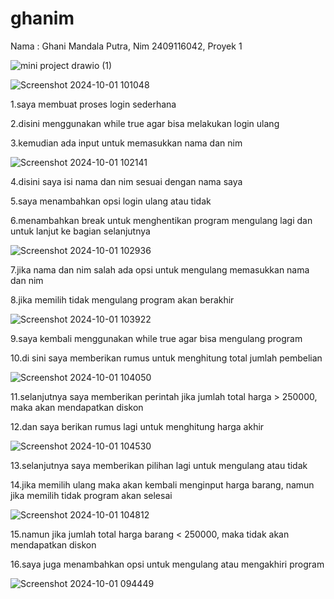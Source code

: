 # ghanim
Nama : Ghani Mandala Putra, Nim 2409116042, Proyek 1

![mini project  drawio (1)](https://github.com/user-attachments/assets/bc49676b-2bab-4e77-8981-a937173e151b)

![Screenshot 2024-10-01 101048](https://github.com/user-attachments/assets/68e5d124-adc2-4d48-9f4d-5875624bbd84)

1.saya membuat proses login sederhana 

2.disini menggunakan while true agar bisa melakukan login ulang 

3.kemudian ada input untuk memasukkan nama dan nim


![Screenshot 2024-10-01 102141](https://github.com/user-attachments/assets/9c4be7a0-d7c2-4633-b61b-d9bd7d30b370)

4.disini saya isi nama dan nim  sesuai dengan nama saya

5.saya menambahkan opsi login ulang atau tidak

6.menambahkan break untuk menghentikan program mengulang lagi dan untuk lanjut ke bagian selanjutnya

![Screenshot 2024-10-01 102936](https://github.com/user-attachments/assets/0c7323ea-cb0e-4dc5-aa1f-7d7eb9e85dea)

7.jika nama dan nim salah ada opsi untuk mengulang memasukkan nama dan nim

8.jika memilih tidak mengulang program akan berakhir

![Screenshot 2024-10-01 103922](https://github.com/user-attachments/assets/6d922bdb-2436-4e33-9d16-b737f1877c22)

9.saya kembali menggunakan while true agar bisa mengulang program

10.di sini saya memberikan rumus untuk menghitung total jumlah pembelian

![Screenshot 2024-10-01 104050](https://github.com/user-attachments/assets/5230daef-c463-4048-b881-0d4143367fa5)

11.selanjutnya saya memberikan perintah jika jumlah total harga > 250000, maka akan mendapatkan diskon

12.dan saya berikan rumus lagi untuk menghitung harga akhir

![Screenshot 2024-10-01 104530](https://github.com/user-attachments/assets/53e6a22a-8fed-4008-ac55-b486913d6ee9)

13.selanjutnya saya memberikan pilihan lagi untuk mengulang atau tidak

14.jika memilih ulang maka akan kembali menginput harga barang, namun jika memilih tidak program akan selesai

![Screenshot 2024-10-01 104812](https://github.com/user-attachments/assets/07eddf47-47f6-432b-8924-083d9e987f39)

15.namun jika jumlah total harga barang < 250000, maka tidak akan mendapatkan diskon

16.saya juga menambahkan opsi untuk mengulang atau mengakhiri program




![Screenshot 2024-10-01 094449](https://github.com/user-attachments/assets/ca99e296-a85e-408e-b25c-946d7b04e2e8)



